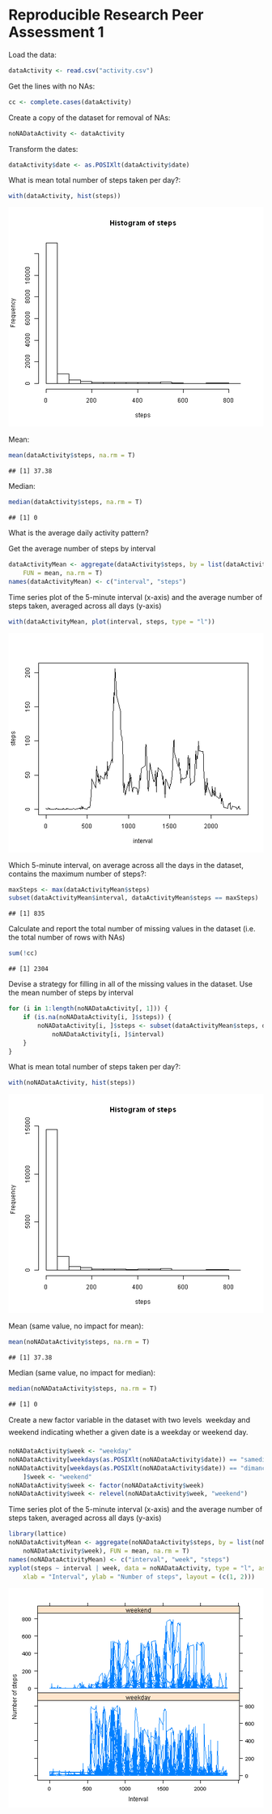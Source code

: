 Reproducible Research Peer Assessment 1
========================================================

Load the data:

```r
dataActivity <- read.csv("activity.csv")
```


Get the lines with no NAs:

```r
cc <- complete.cases(dataActivity)
```


Create a copy of the dataset for removal of NAs:

```r
noNADataActivity <- dataActivity
```


Transform the dates:

```r
dataActivity$date <- as.POSIXlt(dataActivity$date)
```


What is mean total number of steps taken per day?:

```r
with(dataActivity, hist(steps))
```

![plot of chunk unnamed-chunk-5](figure/unnamed-chunk-5.png) 

Mean:

```r
mean(dataActivity$steps, na.rm = T)
```

```
## [1] 37.38
```

Median:

```r
median(dataActivity$steps, na.rm = T)
```

```
## [1] 0
```


What is the average daily activity pattern?

Get the average number of steps by interval

```r
dataActivityMean <- aggregate(dataActivity$steps, by = list(dataActivity$interval), 
    FUN = mean, na.rm = T)
names(dataActivityMean) <- c("interval", "steps")
```


Time series plot of the 5-minute interval (x-axis) and the average number of steps taken, averaged across all days (y-axis)

```r
with(dataActivityMean, plot(interval, steps, type = "l"))
```

![plot of chunk unnamed-chunk-9](figure/unnamed-chunk-9.png) 


Which 5-minute interval, on average across all the days in the dataset, contains the maximum number of steps?:

```r
maxSteps <- max(dataActivityMean$steps)
subset(dataActivityMean$interval, dataActivityMean$steps == maxSteps)
```

```
## [1] 835
```


Calculate and report the total number of missing values in the dataset (i.e. the total number of rows with NAs)

```r
sum(!cc)
```

```
## [1] 2304
```


Devise a strategy for filling in all of the missing values in the dataset.
Use the mean number of steps by interval

```r
for (i in 1:length(noNADataActivity[, 1])) {
    if (is.na(noNADataActivity[i, ]$steps)) {
        noNADataActivity[i, ]$steps <- subset(dataActivityMean$steps, dataActivityMean$interval == 
            noNADataActivity[i, ]$interval)
    }
}
```


What is mean total number of steps taken per day?:

```r
with(noNADataActivity, hist(steps))
```

![plot of chunk unnamed-chunk-13](figure/unnamed-chunk-13.png) 

Mean (same value, no impact for mean):

```r
mean(noNADataActivity$steps, na.rm = T)
```

```
## [1] 37.38
```

Median (same value, no impact for median):

```r
median(noNADataActivity$steps, na.rm = T)
```

```
## [1] 0
```


Create a new factor variable in the dataset with two levels  weekday and weekend indicating whether a given date is a weekday or weekend day.

```r
noNADataActivity$week <- "weekday"
noNADataActivity[weekdays(as.POSIXlt(noNADataActivity$date)) == "samedi", ]$week <- "weekend"
noNADataActivity[weekdays(as.POSIXlt(noNADataActivity$date)) == "dimanche", 
    ]$week <- "weekend"
noNADataActivity$week <- factor(noNADataActivity$week)
noNADataActivity$week <- relevel(noNADataActivity$week, "weekend")
```


Time series plot of the 5-minute interval (x-axis) and the average number of steps taken, averaged across all days (y-axis)

```r
library(lattice)
noNADataActivityMean <- aggregate(noNADataActivity$steps, by = list(noNADataActivity$interval, 
    noNADataActivity$week), FUN = mean, na.rm = T)
names(noNADataActivityMean) <- c("interval", "week", "steps")
xyplot(steps ~ interval | week, data = noNADataActivity, type = "l", as.table = T, 
    xlab = "Interval", ylab = "Number of steps", layout = (c(1, 2)))
```

![plot of chunk unnamed-chunk-17](figure/unnamed-chunk-17.png) 

